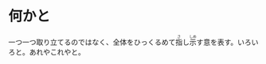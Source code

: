 # 何かと

<div class="vocab-term">
<div class="vocab-term-title"></div>
<div class="vocab-term-content">
一つ一つ取り立てるのではなく、全体をひっくるめて<ruby>指<rt>さ</rt></ruby>し<ruby>示<rt>しめ</rt></ruby>す意を表す。いろいろと。あれやこれやと。
</div>
</div>